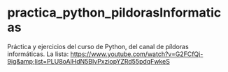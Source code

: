 # practica_python_pildorasInformaticas
Práctica y ejercicios del curso de Python, del canal de píldoras informáticas. La lista: https://www.youtube.com/watch?v=G2FCfQj-9ig&amp;list=PLU8oAlHdN5BlvPxziopYZRd55pdqFwkeS

